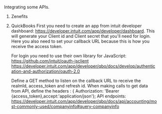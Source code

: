 Integrating some APIs.

1. Zenefits

2) QuickBooks
   First you need to create an app from intuit developer dashboard: https://developer.intuit.com/app/developer/dashboard. This will generate your Client id and Client secret that you'll need for login. Here you also need to set your callback URL because this is how you receive the access token.

   For login you need to use their own library for JavaScript:
   https://github.com/intuit/oauth-jsclient
   https://developer.intuit.com/app/developer/qbo/docs/develop/authentication-and-authorization/oauth-2.0

   Define a GET method to listen on the callback URL to receive the realmId, access_token and refresh id.
   When making calls to get data from API, define the headers : { Authorization: 'Bearer {access_token},accept:'application/json'};
   API endpoints: https://developer.intuit.com/app/developer/qbo/docs/api/accounting/most-commonly-used/companyinfo#query-companyinfo
